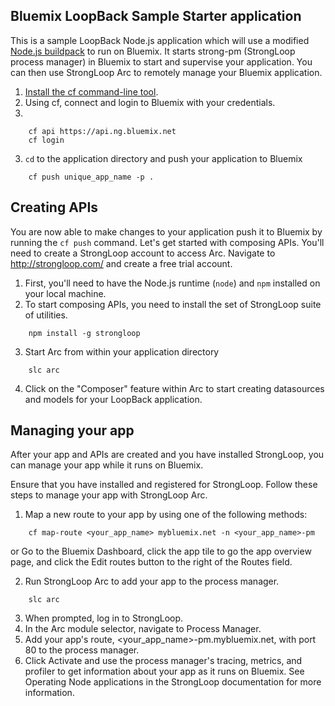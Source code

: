 ## Bluemix LoopBack Sample Starter application
This is a sample LoopBack Node.js application which will use a modified [Node.js buildpack](https://github.com/svennam92/nodejs-buildpack) to run on Bluemix.  It starts strong-pm (StrongLoop process manager) in Bluemix to start and supervise your application. You can then use StrongLoop Arc to remotely manage your Bluemix application.

1. [Install the cf command-line tool](https://www.ng.bluemix.net/docs/cli/downloads.html).
2. Using cf, connect and login to Bluemix with your credentials.
3. 
```
	cf api https://api.ng.bluemix.net
	cf login
```
3. `cd` to the application directory and push your application to Bluemix
```
	cf push unique_app_name -p .
```

## Creating APIs

You are now able to make changes to your application push it to Bluemix by running the `cf push` command.  Let's get started with composing APIs. You'll need to create a StrongLoop account to access Arc.  Navigate to http://strongloop.com/ and create a free trial account.

1. First, you'll need to have the Node.js runtime (`node`) and `npm` installed on your local machine.
2. To start composing APIs, you need to install the set of StrongLoop suite of utilities.
```
	npm install -g strongloop
```
3. Start Arc from within your application directory
```
	slc arc
```
4. Click on the "Composer" feature within Arc to start creating datasources and models for your LoopBack application.

## Managing your app

After your app and APIs are created and you have installed StrongLoop, you can manage your app while it runs on Bluemix.

Ensure that you have installed and registered for StrongLoop.
Follow these steps to manage your app with StrongLoop Arc.

1. Map a new route to your app by using one of the following methods:
```
	cf map-route <your_app_name> mybluemix.net -n <your_app_name>-pm
```
or
Go to the Bluemix Dashboard, click the app tile to go the app overview page, and click the Edit routes button to the right of the Routes field.

2. Run StrongLoop Arc to add your app to the process manager.
```
	slc arc
```
3. When prompted, log in to StrongLoop.
4. In the Arc module selector, navigate to Process Manager.
5. Add your app's route, <your_app_name>-pm.mybluemix.net, with port 80 to the process manager.
6. Click Activate and use the process manager's tracing, metrics, and profiler to get information about your app as it runs on Bluemix. See Operating Node applications in the StrongLoop documentation for more information.
